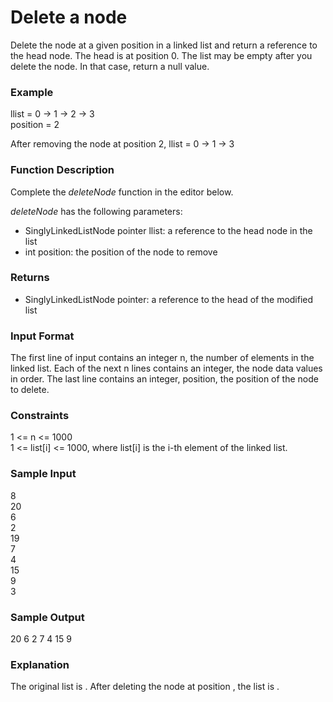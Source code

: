 # Delete a node

Delete the node at a given position in a linked list and return a reference to the head node. The head is at position 0. The list may be empty after you delete the node. In that case, return a null value. 

### Example

llist = 0 -> 1 -> 2 -> 3 <br>
position = 2

After removing the node at position 2, llist = 0 -> 1 -> 3

### Function Description

Complete the *deleteNode* function in the editor below.

*deleteNode* has the following parameters:
- SinglyLinkedListNode pointer llist: a reference to the head node in the list
- int position: the position of the node to remove

### Returns
- SinglyLinkedListNode pointer: a reference to the head of the modified list 

### Input Format

The first line of input contains an integer n, the number of elements in the linked list.
Each of the next n lines contains an integer, the node data values in order.
The last line contains an integer, position, the position of the node to delete. 

### Constraints

1 <= n <= 1000 <br>
1 <= list[i] <= 1000, where list[i] is the i-th element of the linked list.

### Sample Input

8 <br>
20 <br>
6 <br>
2 <br>
19 <br>
7 <br>
4 <br>
15 <br>
9 <br>
3

### Sample Output

20 6 2 7 4 15 9

### Explanation

The original list is . After deleting the node at position , the list is .
